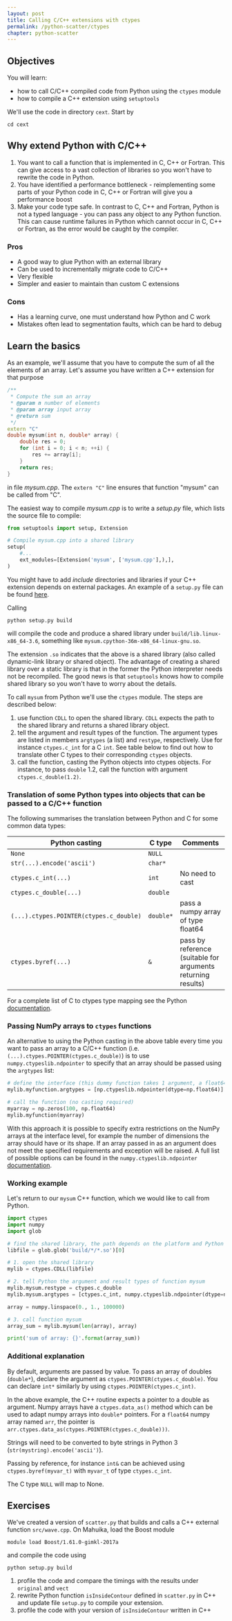 ```yaml
---
layout: post
title: Calling C/C++ extensions with ctypes
permalink: /python-scatter/ctypes
chapter: python-scatter
---
```


## Objectives

You will learn:

* how to call C/C++ compiled code from Python using the `ctypes` module
* how to compile a C++ extension using `setuptools`

We'll use the code in directory `cext`. Start by
```
cd cext
```

## Why extend Python with C/C++

 1. You want to call a function that is implemented in C, C++ or Fortran. This can give access to a vast collection of libraries so you won't have to rewrite the code in Python.
 2. You have identified a performance bottleneck - reimplementing some parts of your Python code in C, C++ or Fortran will give you a performance boost
 3. Make your code type safe. In contrast to C, C++ and Fortran, Python is not a typed language - you can pass any object to any Python function.  This can cause runtime failures in Python which cannot occur in C, C++ or Fortran, as the error would be caught by the compiler. 

### Pros

 * A good way to glue Python with an external library
 * Can be used to incrementally migrate code to C/C++
 * Very flexible
 * Simpler and easier to maintain than custom C extensions 

### Cons

 * Has a learning curve, one must understand how Python and C work
 * Mistakes often lead to segmentation faults, which can be hard to debug

## Learn the basics 

As an example, we'll assume that you have to compute the sum of all the elements of an array. Let's assume you have written a C++ extension for that purpose
```cpp
/** 
 * Compute the sum an array
 * @param n number of elements
 * @param array input array
 * @return sum
 */
extern "C"
double mysum(int n, double* array) {
    double res = 0;
    for (int i = 0; i < n; ++i) {
        res += array[i];
    }
    return res;
}
```
in file *mysum.cpp*. The `extern "C"` line ensures that function "mysum" can be called from "C".

The easiest way to compile *mysum.cpp* is to write a *setup.py* file, which lists the source file to compile:
```python
from setuptools import setup, Extension

# Compile mysum.cpp into a shared library 
setup(
    #...
    ext_modules=[Extension('mysum', ['mysum.cpp'],),],
)
```
You might have to add *include* directories and libraries if your C++ extension depends on external packages. 
An example of a `setup.py` file can be found [here](https://raw.githubusercontent.com/pletzer/scatter/master/cext/setup.py). 

Calling 
```
python setup.py build
```
will compile the code and produce a shared library under `build/lib.linux-x86_64-3.6`, something like `mysum.cpython-36m-x86_64-linux-gnu.so`.

The extension `.so` indicates that the above is a shared library (also called dynamic-link library or shared object). The advantage of creating a shared library over a static library is that in the former the Python interpreter needs not be recompiled. The good news is that `setuptools` knows how to compile shared library so you won't have to worry about the details.

To call  `mysum` from Python we'll use the `ctypes` module. The steps are described below:

 1. use function `CDLL` to open the shared library. `CDLL` expects the path to the shared library and returns a shared library object.
 2. tell the argument and result types of the function. The argument types are listed in members `argtypes` (a list) and `restype`, respectively. Use for instance `ctypes.c_int` for a C `int`. See table below to find out how to translate other C types to their corresponding `ctypes` objects.
 3. call the function, casting the Python objects into ctypes objects. For instance, to pass `double` 1.2, call the function with argument `ctypes.c_double(1.2)`.

### Translation of some Python types into objects that can be passed to a C/C++ function

The following summarises the translation between Python and C for some common data types: 

| Python casting                            | C type            | Comments                                      |
|-------------------------------------------|-------------------|-----------------------------------------------|
| `None`                                    | `NULL`            |                                               |
| `str(...).encode('ascii')`                | `char*`           |                                               |
| `ctypes.c_int(...)`                       | `int`             | No need to cast                               |
| `ctypes.c_double(...)`                    | `double`          |                                               |
| `(...).ctypes.POINTER(ctypes.c_double)`   | `double*`         | pass a numpy array of type float64            |
| `ctypes.byref(...)`                       | `&`               | pass by reference (suitable for arguments returning results)                             |      

For a complete list of C to ctypes type mapping see the Python [documentation](https://docs.python.org/3/library/ctypes.html).

### Passing NumPy arrays to `ctypes` functions

An alternative to using the Python casting in the above table every time you want to pass an array to a C/C++ function (i.e. `(...).ctypes.POINTER(ctypes.c_double)`) is to use `numpy.ctypeslib.ndpointer` to specify that an array should be passed using the `argtypes` list:

```python
# define the interface (this dummy function takes 1 argument, a float64 array)
mylib.myfunction.argtypes = [np.ctypeslib.ndpointer(dtype=np.float64)]

# call the function (no casting required)
myarray = np.zeros(100, np.float64)
mylib.myfunction(myarray)
```

With this approach it is possible to specify extra restrictions on the NumPy arrays at the interface level, for example the number of dimensions the array should have or its shape. If an array passed in as an argument does not meet the specified requirements and exception will be raised. A full list of possible options can be found in the `numpy.ctypeslib.ndpointer` [documentation](https://docs.scipy.org/doc/numpy-1.15.0/reference/routines.ctypeslib.html#numpy.ctypeslib.ndpointer).

### Working example

Let's return to our `mysum` C++ function, which we would like to call from Python.
```python
import ctypes
import numpy
import glob

# find the shared library, the path depends on the platform and Python version
libfile = glob.glob('build/*/*.so')[0]

# 1. open the shared library
mylib = ctypes.CDLL(libfile)

# 2. tell Python the argument and result types of function mysum
mylib.mysum.restype = ctypes.c_double
mylib.mysum.argtypes = [ctypes.c_int, numpy.ctypeslib.ndpointer(dtype=numpy.float64)]

array = numpy.linspace(0., 1., 100000)

# 3. call function mysum
array_sum = mylib.mysum(len(array), array)

print('sum of array: {}'.format(array_sum))
```

### Additional explanation

By default, arguments are passed by value. To pass an array of doubles (`double*`), declare the argument as `ctypes.POINTER(ctypes.c_double)`. You can declare `int*` similarly by using `ctypes.POINTER(ctypes.c_int)`.

In the above example, the C++ routine expects a pointer to a double as argument. Numpy arrays have a `ctypes.data_as()` method which can be used to adapt numpy arrays into `double*` pointers. For a `float64` numpy array named `arr`, the pointer is `arr.ctypes.data_as(ctypes.POINTER(ctypes.c_double)))`.

Strings will need to be converted to byte strings in Python 3 (`str(mystring).encode('ascii')`).

Passing by reference, for instance `int&` can be achieved using `ctypes.byref(myvar_t)` with `myvar_t` of type `ctypes.c_int`. 

The C type `NULL` will map to None.




## Exercises

We've created a version of `scatter.py` that builds and calls a C++ external function `src/wave.cpp`. On Mahuika, load the Boost module
```
module load Boost/1.61.0-gimkl-2017a
```
and compile the code using
```
python setup.py build
```

 1. profile the code and compare the timings with the results under `original` and `vect`
 2. rewrite Python function `isInsideContour` defined in `scatter.py` in C++ and update file `setup.py` to compile your extension. 
 3. profile the code with your version of `isInsideContour` written in C++


